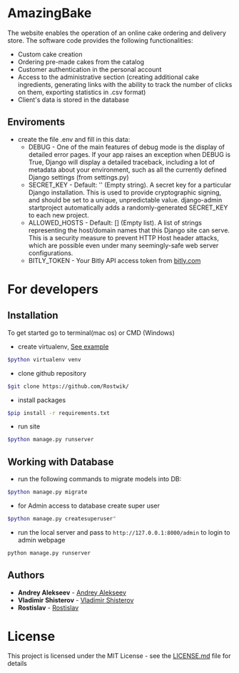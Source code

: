 # AmazingBake

The website enables the operation of an online cake ordering and delivery store. The software code provides the following functionalities:
- Custom cake creation
- Ordering pre-made cakes from the catalog
- Customer authentication in the personal account
- Access to the administrative section (creating additional cake ingredients, generating links with the ability to track the number of clicks on them, exporting statistics in .csv format)
- Client's data is stored in the database


## Enviroments

- create the file .env and fill in this data:
  - DEBUG -
    One of the main features of debug mode is the display of detailed error pages. If your app raises an exception when DEBUG is True, Django will display a detailed traceback, including a lot of metadata about your environment, such as all the currently defined Django settings (from settings.py)
  - SECRET_KEY -
    Default: '' (Empty string).
    A secret key for a particular Django installation. This is used to provide cryptographic signing, and should be set to a unique, unpredictable value.
    django-admin startproject automatically adds a randomly-generated SECRET_KEY to each new project.
  - ALLOWED_HOSTS -
    Default: [] (Empty list).
    A list of strings representing the host/domain names that this Django site can serve. This is a security measure to prevent HTTP Host header attacks, which are possible even under many seemingly-safe web server configurations.
  - BITLY_TOKEN -
    Your Bitly API access token from [bitly.com](https://dev.bitly.com/docs/getting-started/authentication/)

# For developers
## Installation

To get started go to terminal(mac os) or CMD (Windows)
- create virtualenv, [See example](https://python-scripts.com/virtualenv)

```bash
$python virtualenv venv
```

- clone github repository

```bash
$git clone https://github.com/Rostwik/
```

- install packages

```bash
$pip install -r requirements.txt
```

- run site

```bash
$python manage.py runserver
```

## Working with Database 

- run the following commands to migrate models into DB:

```bash
$python manage.py migrate 
```

- for Admin access to database create super user 

```bash
$python manage.py createsuperuser"
```

- run the local server and pass to `http://127.0.0.1:8000/admin` to login to admin webpage
```bash
python manage.py runserver
```
## Authors


* **Andrey Alekseev** - [Andrey Alekseev](https://github.com/leksuss)
* **Vladimir Shisterov** - [Vladimir Shisterov](https://github.com/Prikur76)
* **Rostislav** - [Rostislav](https://github.com/Rostwik)

# License

This project is licensed under the MIT License - see the [LICENSE.md](LICENSE.md) file for details


